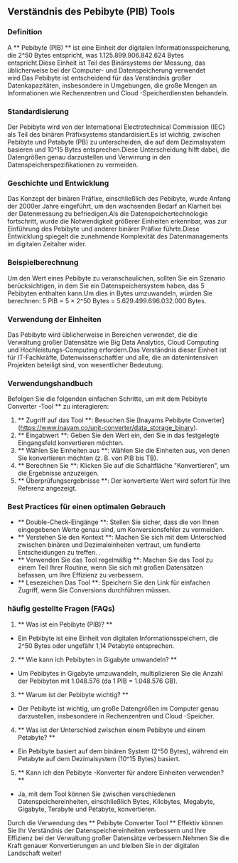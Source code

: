 ## Verständnis des Pebibyte (PIB) Tools

### Definition
A ** Pebibyte (PIB) ** ist eine Einheit der digitalen Informationsspeicherung, die 2^50 Bytes entspricht, was 1.125.899.906.842.624 Bytes entspricht.Diese Einheit ist Teil des Binärsystems der Messung, das üblicherweise bei der Computer- und Datenspeicherung verwendet wird.Das Pebibyte ist entscheidend für das Verständnis großer Datenkapazitäten, insbesondere in Umgebungen, die große Mengen an Informationen wie Rechenzentren und Cloud -Speicherdiensten behandeln.

### Standardisierung
Der Pebibyte wird von der International Electrotechnical Commission (IEC) als Teil des binären Präfixsystems standardisiert.Es ist wichtig, zwischen Pebibyte und Petabyte (PB) zu unterscheiden, die auf dem Dezimalsystem basieren und 10^15 Bytes entsprechen.Diese Unterscheidung hilft dabei, die Datengrößen genau darzustellen und Verwirrung in den Datenspeicherspezifikationen zu vermeiden.

### Geschichte und Entwicklung
Das Konzept der binären Präfixe, einschließlich des Pebibyte, wurde Anfang der 2000er Jahre eingeführt, um den wachsenden Bedarf an Klarheit bei der Datenmessung zu befriedigen.Als die Datenspeichertechnologie fortschritt, wurde die Notwendigkeit größerer Einheiten erkennbar, was zur Einführung des Pebibyte und anderer binärer Präfixe führte.Diese Entwicklung spiegelt die zunehmende Komplexität des Datenmanagements im digitalen Zeitalter wider.

### Beispielberechnung
Um den Wert eines Pebibyte zu veranschaulichen, sollten Sie ein Szenario berücksichtigen, in dem Sie ein Datenspeichersystem haben, das 5 Pebibyten enthalten kann.Um dies in Bytes umzuwandeln, würden Sie berechnen:
5 PIB = 5 × 2^50 Bytes = 5.629.499.696.032.000 Bytes.

### Verwendung der Einheiten
Das Pebibyte wird üblicherweise in Bereichen verwendet, die die Verwaltung großer Datensätze wie Big Data Analytics, Cloud Computing und Hochleistungs-Computing erfordern.Das Verständnis dieser Einheit ist für IT-Fachkräfte, Datenwissenschaftler und alle, die an datenintensiven Projekten beteiligt sind, von wesentlicher Bedeutung.

### Verwendungshandbuch
Befolgen Sie die folgenden einfachen Schritte, um mit dem Pebibyte Converter -Tool ** zu interagieren:
1. ** Zugriff auf das Tool **: Besuchen Sie [Inayams Pebibyte Converter] (https://www.inayam.co/unit-converter/data_storage_binary).
2. ** Eingabwert **: Geben Sie den Wert ein, den Sie in das festgelegte Eingangsfeld konvertieren möchten.
3. ** Wählen Sie Einheiten aus **: Wählen Sie die Einheiten aus, von denen Sie konvertieren möchten (z. B. von PIB bis TB).
4. ** Berechnen Sie **: Klicken Sie auf die Schaltfläche "Konvertieren", um die Ergebnisse anzuzeigen.
5. ** Überprüfungsergebnisse **: Der konvertierte Wert wird sofort für Ihre Referenz angezeigt.

### Best Practices für einen optimalen Gebrauch
- ** Double-Check-Eingänge **: Stellen Sie sicher, dass die von Ihnen eingegebenen Werte genau sind, um Konversionsfehler zu vermeiden.
- ** Verstehen Sie den Kontext **: Machen Sie sich mit dem Unterschied zwischen binären und Dezimaleinheiten vertraut, um fundierte Entscheidungen zu treffen.
.
- ** Verwenden Sie das Tool regelmäßig **: Machen Sie das Tool zu einem Teil Ihrer Routine, wenn Sie sich mit großen Datensätzen befassen, um Ihre Effizienz zu verbessern.
- ** Lesezeichen Das Tool **: Speichern Sie den Link für einfachen Zugriff, wenn Sie Conversions durchführen müssen.

### häufig gestellte Fragen (FAQs)

1. ** Was ist ein Pebibyte (PIB)? **
- Ein Pebibyte ist eine Einheit von digitalen Informationsspeichern, die 2^50 Bytes oder ungefähr 1,14 Petabyte entsprechen.

2. ** Wie kann ich Pebibyten in Gigabyte umwandeln? **
- Um Pebibytes in Gigabyte umzuwandeln, multiplizieren Sie die Anzahl der Pebibyten mit 1.048.576 (da 1 PIB = 1.048.576 GB).

3. ** Warum ist der Pebibyte wichtig? **
- Der Pebibyte ist wichtig, um große Datengrößen im Computer genau darzustellen, insbesondere in Rechenzentren und Cloud -Speicher.

4. ** Was ist der Unterschied zwischen einem Pebibyte und einem Petabyte? **
- Ein Pebibyte basiert auf dem binären System (2^50 Bytes), während ein Petabyte auf dem Dezimalsystem (10^15 Bytes) basiert.

5. ** Kann ich den Pebibyte -Konverter für andere Einheiten verwenden? **
- Ja, mit dem Tool können Sie zwischen verschiedenen Datenspeichereinheiten, einschließlich Bytes, Kilobytes, Megabyte, Gigabyte, Terabyte und Petabyte, konvertieren.

Durch die Verwendung des ** Pebibyte Converter Tool ** Effektiv können Sie Ihr Verständnis der Datenspeichereinheiten verbessern und Ihre Effizienz bei der Verwaltung großer Datensätze verbessern.Nehmen Sie die Kraft genauer Konvertierungen an und bleiben Sie in der digitalen Landschaft weiter!
